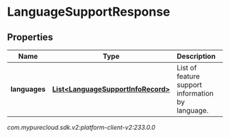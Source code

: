 # LanguageSupportResponse


## Properties

| Name | Type | Description | Notes |
| ------------ | ------------- | ------------- | ------------- |
| **languages** | [**List&lt;LanguageSupportInfoRecord&gt;**](LanguageSupportInfoRecord) | List of feature support information by language. |  [optional] |




_com.mypurecloud.sdk.v2:platform-client-v2:233.0.0_
